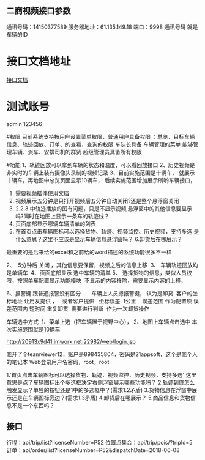 ## 二商视频接口参数
通讯号码：14150377589
服务器地址：61.135.149.18
端口：9998
通讯号码 就是车辆的ID

# 接口文档地址
[接口文档](http://114.55.124.75:7754/swagger-ui.html)

# 测试账号
admin
123456



#权限
目前系统支持按用户设置菜单权限，普通用户具备权限 ：总览、目标车辆信息、轨迹回放、订单、的查看，查询的权限
车队长具备 车辆管理的菜单 能够管理车辆、派车、安排司机的群贤
超级管理员具备所有权限

#功能
1、轨迹回放可以拿到车辆的状态和温度，可以看回放接口
2、历史视频是非实时的车辆上装有摄像头录制的视频记录
3、目前实施范围是十辆车， 就展示十辆车，再地图中总览页面显示10辆车， 后续实施范围增加展示所哟车辆接口，

1. 需要视频插件使用文档
2. 视频展示五分钟是只打开视频后五分钟自动关闭?还是整个悬浮窗关闭
3. 2.2.3 中轨迹播放的图有问题，只是不显示视频,悬浮窗中的其他信息要显示吗?同时在地图上显示一条车的轨迹线？
4. 页面底部显示哪辆车辆清单的列表
5. 在首页点击车辆图标可以选择货物、轨迹、视频监控、历史视频，支持多选 是什么意思？这里不应该是显示车辆信息悬浮窗吗？
6.卸货后在哪展示？

最重要的是后来给的excel和之前给的word描述的系统功能很多不一样


2、  5分钟后 关闭 ，其他信息要保留，视频之后的信息上移 
3、 车辆轨迹回放均是单辆车 
4、页面底部显示 选中车辆的清单
5、 选择货物的信息，类似人员权限，按照单车配置显示功能模块  不显示的内容移除，需要显示内容的上移，

6、报警键 跟普通报警没有区分
      车辆上人员摁报警键， 认为是卸货 
客户的坐标地址 让用友提供 ，   或者客户提供   坐标误差  1公里    误差范围 作为配置项
误差范围内 短时间 重复卸货  需要进行判断  作为一次卸货操作


车辆选中方式  1、菜单上选（把车辆置于视野中心）， 2、地图上车辆点击选中
本次实施范围就是10辆车

http://20913x9d41.imwork.net:22982/web/login.jsp

我开了个teamviewer12，账户是898435804，密码是21appsoft，这个是我个人的笔记本  Web登录用户名密码，root，root


1.'首页点击车辆图标可以选择货物、轨迹、视频监控、历史视频，支持多选'  这里意思是点了车辆图标出个多选框决定右侧浮窗展示哪些功能吗？
2.轨迹到底怎么触发显示？单独的按钮还是1中的多选框中？(需求1.2矛盾)
3.货物信息在浮窗中展示还是在车辆图标旁边？(需求1.3矛盾)
4.卸货后在哪展示？
5.商品信息和货物信息不是一个东西吗？
 ## 接口

行程：api/trip/list?licenseNumber=P52
位置点集合：api/trip/pois/?tripId=5
订单：api/order/list?licenseNumber=P52&dispatchDate=2018-06-08

